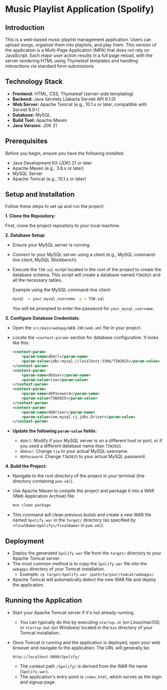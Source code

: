 # Music Playlist Application (Spolify)

## Introduction

This is a web-based music playlist management application. Users can upload songs, organize them into playlists, and play them. This version of the application is a Multi-Page Application (MPA) that does not rely on JavaScript. Each major user action results in a full page reload, with the server rendering HTML using Thymeleaf templates and handling interactions via standard form submissions.

## Technology Stack

- **Frontend:** HTML, CSS, Thymeleaf (server-side templating)
- **Backend:** Java Servlets (Jakarta Servlet API 6.1.0)
- **Web Server:** Apache Tomcat (e.g., 10.1.x or later, compatible with Servlet 6.0+)
- **Database:** MySQL
- **Build Tool:** Apache Maven
- **Java Version:** JDK 21

## Prerequisites

Before you begin, ensure you have the following installed:

- Java Development Kit (JDK) 21 or later
- Apache Maven (e.g., 3.6.x or later)
- MySQL Server
- Apache Tomcat (e.g., 10.1.x or later)

## Setup and Installation

Follow these steps to set up and run the project:

**1. Clone the Repository:**

First, clone the project repository to your local machine.

**2. Database Setup:**

- Ensure your MySQL server is running.
- Connect to your MySQL server using a client (e.g., MySQL command-line client, MySQL Workbench).
- Execute the `TIW.sql` script located in the root of the project to create the database schema. This script will create a database named `TIW2025` and all the necessary tables.

  Example using the MySQL command-line client:

  ```bash
  mysql -u your_mysql_username -p < TIW.sql
  ```

  You will be prompted to enter the password for `your_mysql_username`.

**3. Configure Database Credentials:**

- Open the `src/main/webapp/WEB-INF/web.xml` file in your project.
- Locate the `<context-param>` section for database configuration. It looks like this:

  ```xml
  <context-param>
      <param-name>dbUrl</param-name>
      <param-value>jdbc:mysql://localhost:3306/TIW2025</param-value>
  </context-param>
  <context-param>
      <param-name>dbUser</param-name>
      <param-value>tiw</param-value>
  </context-param>
  <context-param>
      <param-name>dbPassword</param-name>
      <param-value>TIW2025</param-value>
  </context-param>
  <context-param>
      <param-name>dbDriver</param-name>
      <param-value>com.mysql.cj.jdbc.Driver</param-value>
  </context-param>
  ```

- **Update the following `param-value` fields:**
  - `dbUrl`: Modify if your MySQL server is on a different host or port, or if you used a different database name than `TIW2025`.
  - `dbUser`: Change `tiw` to your actual MySQL username.
  - `dbPassword`: Change `TIW2025` to your actual MySQL password.

**4. Build the Project:**

- Navigate to the root directory of the project in your terminal (the directory containing `pom.xml`).
- Use Apache Maven to compile the project and package it into a WAR (Web Application Archive) file:

  ```bash
  mvn clean package
  ```

- This command will clean previous builds and create a new WAR file named `Spolify.war` in the `target/` directory (as specified by `<finalName>Spolify</finalName>` in `pom.xml`).

## Deployment

- Deploy the generated `Spolify.war` file from the `target/` directory to your Apache Tomcat server.
- The most common method is to copy the `Spolify.war` file into the `webapps` directory of your Tomcat installation.
  - Example: `cp target/Spolify.war /path/to/your/tomcat/webapps/`
- Apache Tomcat will automatically detect the new WAR file and deploy the application.

## Running the Application

- Start your Apache Tomcat server if it's not already running.
  - You can typically do this by executing `startup.sh` (on Linux/macOS) or `startup.bat` (on Windows) located in the `bin` directory of your Tomcat installation.
- Once Tomcat is running and the application is deployed, open your web browser and navigate to the application. The URL will generally be:

  `http://localhost:8080/Spolify/`

  - The context path `/Spolify/` is derived from the WAR file name (`Spolify.war`).
  - The application's entry point is `index.html`, which serves as the login and signup page.
